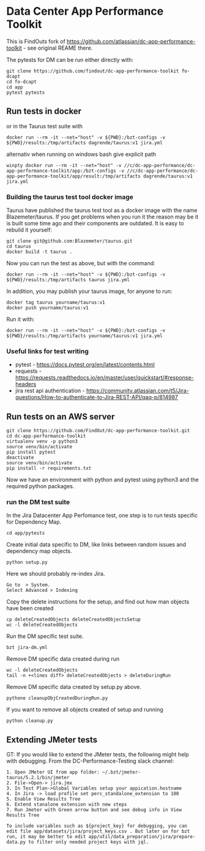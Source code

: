 # Data Center App Performance Toolkit

This is FindOuts fork of https://github.com/atlassian/dc-app-performance-toolkit - see original REAME there.

The pytests for DM can be run either directly with:

    git clone https://github.com/findout/dc-app-performance-toolkit fo-dcapt
    cd fo-dcapt
    cd app
    pytest pytests
    
## Run tests in docker

or in the Taurus test suite with

    docker run --rm -it --net="host" -v ${PWD}:/bzt-configs -v ${PWD}/results:/tmp/artifacts dagrende/taurus:v1 jira.yml
    
alternativ when running on windows bash give explicit path

    winpty docker run --rm -it --net="host" -v //c/dc-app-performance/dc-app-performance-toolkit/app:/bzt-configs -v //c/dc-app-performance/dc-app-performance-toolkit/app/result:/tmp/artifacts dagrende/taurus:v1 jira.yml

### Building the taurus test tool docker image

Taurus have published the taurus test tool as a docker image with the name Blazemeter/taurus. If you get problems when you run it the reason may be it is built some time ago and their components are outdated.
It is easy to rebuild it yourself:

    git clone git@github.com:Blazemeter/taurus.git
    cd taurus
    docker build -t taurus .
    
Now you can run the test as above, but with the command:

    docker run --rm -it --net="host" -v ${PWD}:/bzt-configs -v ${PWD}/results:/tmp/artifacts taurus jira.yml
    
In addition, you may publish your taurus image, for anyone to run:

    docker tag taurus yourname/taurus:v1
    docker push yourname/taurus:v1

Run it with:

    docker run --rm -it --net="host" -v ${PWD}:/bzt-configs -v ${PWD}/results:/tmp/artifacts yourname/taurus:v1 jira.yml


### Useful links for test writing

* pytest - https://docs.pytest.org/en/latest/contents.html
* requests - https://requests.readthedocs.io/en/master/user/quickstart/#response-headers
* jira rest api authentication - https://community.atlassian.com/t5/Jira-questions/How-to-authenticate-to-Jira-REST-API/qaq-p/814987

## Run tests on an AWS server

    git clone https://github.com/FindOut/dc-app-performance-toolkit.git
    cd dc-app-performance-toolkit
    virtualenv venv -p python3
    source venv/bin/activate
    pip install pytest
    deactivate
    source venv/bin/activate
    pip install -r requirements.txt
    
Now we have an environment with python and pytest using python3 and the required python packages.

### run the DM test suite

In the Jira Datacenter App Perfomance test, one step is to run tests specific for Dependency Map. 

    cd app/pytests

Create initial data specific to DM, like links between random issues and dependency map objects.

    python setup.py
    
Here we should probably re-index Jira.

    Go to  > System.
    Select Advanced > Indexing 
    
Copy the delete instructions for the setup, and find out how man objects have been created

    cp deleteCreatedObjects deleteCreatedObjectsSetup
    wc -l deleteCreatedObjects 
    
Run the DM specific test suite.

    bzt jira-dm.yml
    
Remove DM specific data created during run

    wc -l deleteCreatedObjects
    tail -n +<lines diff> deleteCreatedObjects > deleteDuringRun   
    
Remove DM specific data created by setup.py above.

    pythone cleanupObjCreatedDuringRun.py
    
If you want to remove all objects created of setup and running    

    python cleanup.py


## Extending JMeter tests

GT: If you would like to extend the JMeter tests, the following might help with debugging. From the DC-Performance-Testing slack channel:

```
1. Open JMeter UI from app folder: ~/.bzt/jmeter-taurus/5.2.1/bin/jmeter
2. File->Open-> jira.jmx
3. In Test Plan->Global Variables setup your appication.hostname
4. In Jira -> load profile set perc_standalone_extension to 100
5. Enable View Results Tree
6. Extend stanalone extension with new steps
7. Run Jmeter with Green arrow button and see debug info in View Results Tree

To include variables such as ${project_key} for debugging, you can edit file app/datasets/jira/project_keys.csv . But later on for bzt run, it may be better to edit app/util/data_preparation/jira/prepare-data.py to filter only needed project keys with jql.
